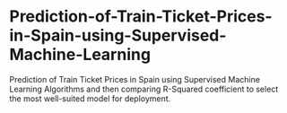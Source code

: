 # Prediction-of-Train-Ticket-Prices-in-Spain-using-Supervised-Machine-Learning
Prediction of Train Ticket Prices in Spain using Supervised Machine Learning Algorithms and then comparing R-Squared coefficient to select the most well-suited model for deployment.
